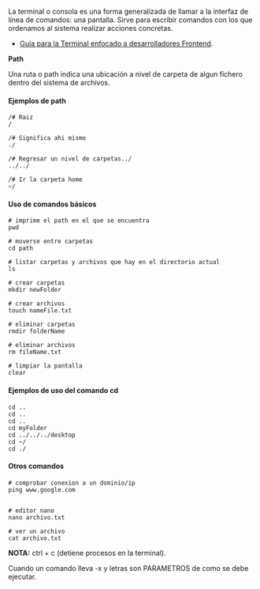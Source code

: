 La terminal o consola es una forma generalizada de llamar a la interfaz de línea de comandos: una pantalla. Sirve para escribir comandos  con los que ordenamos al sistema realizar acciones concretas.

* [Guía para la Terminal enfocado a desarrolladores Frontend](https://www.joshwcomeau.com/javascript/terminal-for-js-devs/).

**Path**

Una ruta o path indica una ubicación a nivel de carpeta de algun fichero dentro del
sistema de archivos.

#### **Ejemplos de path**

```
/# Raiz
/

/# Significa ahi mismo
./

/# Regresar un nivel de carpetas../
../../

/# Ir la carpeta home
~/
```

#### Uso de comandos básicos

```
# imprime el path en el que se encuentra
pwd

# moverse entre carpetas
cd path

# listar carpetas y archivos que hay en el directorio actual
ls

# crear carpetas
mkdir newFolder

# crear archivos
touch nameFile.txt

# eliminar carpetas
rmdir folderName

# eliminar archivos
rm fileName.txt

# limpiar la pantalla
clear
```

#### **Ejemplos de uso del comando cd**

```
cd ..
cd ..
cd ..
cd myFolder
cd ../../../desktop
cd ~/
cd ./
```

#### **Otros comandos**

```
# comprobar conexion a un dominio/ip
ping www.google.com


# editor nano
nano archivo.txt

# ver un archivo
cat archivo.txt
```

**NOTA:** ctrl + c (detiene procesos en la terminal).

Cuando un comando lleva -x y letras son PARAMETROS de como se debe ejecutar.
